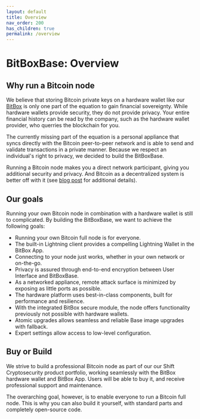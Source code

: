 ```yaml
---
layout: default
title: Overview
nav_order: 200
has_children: true
permalink: /overview
---
```

# BitBoxBase: Overview

## Why run a Bitcoin node

We believe that storing Bitcoin private keys on a hardware wallet like our [BitBox](https://shiftcrypto.ch) is only one part of the equation to gain financial sovereignty. While hardware wallets provide security, they do not provide privacy. Your entire financial history can be read by the company, such as the hardware wallet provider, who querries the blockchain for you.

The currently missing part of the equation is a personal appliance that syncs directly with the Bitcoin peer-to-peer network and is able to send and validate transactions in a private manner. Because we respect an individual's right to privacy, we decided to build the BitBoxBase.

Running a Bitcoin node makes you a direct network participant, giving you additional security and privacy. And Bitcoin as a decentralized system is better off with it (see [blog post](https://medium.com/shiftcrypto/we-need-bitcoin-full-nodes-economic-ones-fd17efcb61fb) for additional details).

## Our goals

Running your own Bitcoin node in combination with a hardware wallet is still to complicated. By building the BitBoxBase, we want to achieve the following goals:

* Running your own Bitcoin full node is for everyone.
* The built-in Lightning client provides a compelling Lightning Wallet in the BitBox App.
* Connecting to your node just works, whether in your own network or on-the-go.
* Privacy is assured through end-to-end encryption between User Interface and BitBoxBase.
* As a networked appliance, remote attack surface is minimized by exposing as little ports as possible.
* The hardware platform uses best-in-class components, built for performance and resilience.
* With the integrated BitBox secure module, the node offers functionality previously not possible with hardware wallets.
* Atomic upgrades allows seamless and reliable Base image upgrades with fallback.
* Expert settings allow access to low-level configuration.

## Buy or Build

We strive to build a professional Bitcoin node as part of our our Shift Cryptosecurity product portfolio, working seamlessly with the BitBox hardware wallet and BitBox App. Users will be able to buy it, and receive professional support and maintenance.

The overarching goal, however, is to enable everyone to run a Bitcoin full node. This is why you can also build it yourself, with standard parts and completely open-source code.
